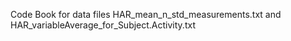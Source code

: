 Code Book for data files HAR_mean_n_std_measurements.txt and HAR_variableAverage_for_Subject.Activity.txt

